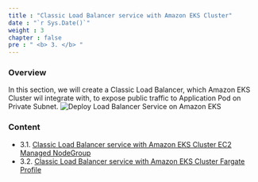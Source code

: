 ```yaml
---
title : "Classic Load Balancer service with Amazon EKS Cluster"
date : "`r Sys.Date()`"
weight : 3
chapter : false
pre : " <b> 3. </b> "
---
```


### Overview
In this section, we will create a Classic Load Balancer, which Amazon EKS Cluster wil integrate with, to expose public traffic to Application Pod on Private Subnet.
![Deploy Load Balancer Service on Amazon EKS](../images/3.clbnlbwitheks/eksclb.png?pc=60pt)

### Content
+ 3.1. [Classic Load Balancer service with Amazon EKS Cluster EC2 Managed NodeGroup](/3-clbnlbwitheks/3.1-clbnlbwitheksmangednode/)
+ 3.2. [Classic Load Balancer service with Amazon EKS Cluster Fargate Profile](/3-clbnlbwitheks/3.2-clbnlbwitheksfargate/)
